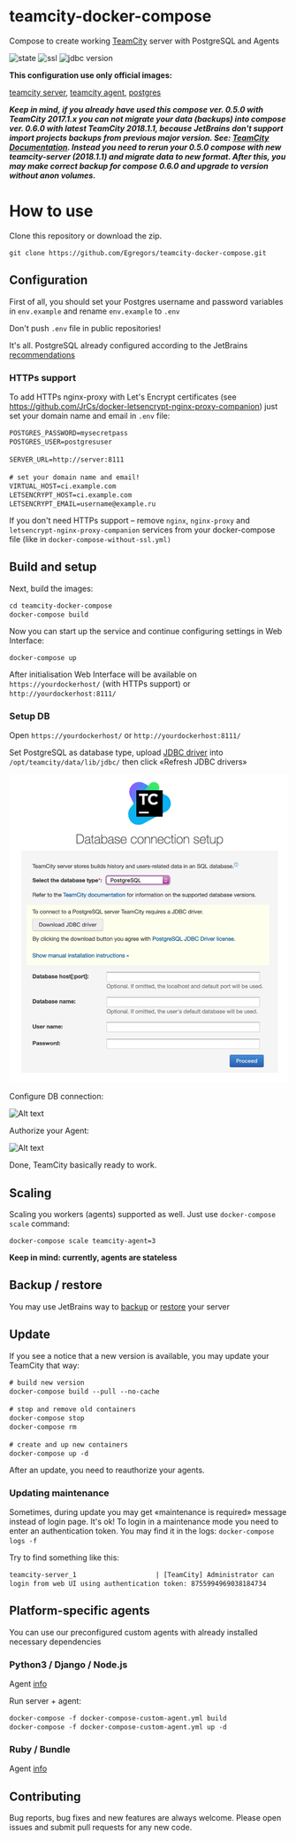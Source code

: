 # teamcity-docker-compose
Compose to create working [TeamCity](https://www.jetbrains.com/teamcity/) server with PostgreSQL and Agents

![state](https://img.shields.io/badge/state-stable-brightgreen.svg)
![ssl](https://img.shields.io/badge/SSL-OK-brightgreen.svg)
![jdbc version](https://img.shields.io/badge/jdbc%20postgresql%20version-42.2.4-brightgreen.svg)

**This configuration use only official images:**

[teamcity server](https://hub.docker.com/r/jetbrains/teamcity-server/),
[teamcity agent](https://hub.docker.com/r/jetbrains/teamcity-minimal-agent/),
[postgres](https://hub.docker.com/_/postgres/)

***Keep in mind, if you already have used this compose ver. 0.5.0 with TeamCity 2017.1.x 
you can not migrate your data (backups) into compose ver. 0.6.0 with latest TeamCity 2018.1.1,
 because JetBrains don't support import projects backups from previous major version. 
 See: [TeamCity Documentation](https://confluence.jetbrains.com/display/TCD18/Upgrade). 
 Instead you need to rerun your 0.5.0 compose with new teamcity-server (2018.1.1) and migrate 
 data to new format. After this, you may make correct backup for compose 0.6.0 and upgrade to
 version without anon volumes.***

# How to use

Clone this repository or download the zip.

```
git clone https://github.com/Egregors/teamcity-docker-compose.git
```


## Configuration

First of all, you should set your Postgres username and password variables in `env.example` and rename `env.example` to `.env`

Don't push `.env` file in public repositories!

It's all. PostgreSQL already configured according to the
JetBrains [recommendations](https://confluence.jetbrains.com/pages/viewpage.action?pageId=74847395#HowTo...-ConfigureNewlyInstalledPostgreSQLServer)

### HTTPs support

To add HTTPs nginx-proxy with Let's Encrypt certificates (see https://github.com/JrCs/docker-letsencrypt-nginx-proxy-companion) just set your domain name and email in `.env` file:


```
POSTGRES_PASSWORD=mysecretpass
POSTGRES_USER=postgresuser

SERVER_URL=http://server:8111

# set your domain name and email!
VIRTUAL_HOST=ci.example.com
LETSENCRYPT_HOST=ci.example.com
LETSENCRYPT_EMAIL=username@example.ru
```

If you don't need HTTPs support – remove `nginx`, `nginx-proxy` and `letsencrypt-nginx-proxy-companion` services 
from your docker-compose file (like in `docker-compose-without-ssl.yml)`

## Build and setup

Next, build the images:

```
cd teamcity-docker-compose
docker-compose build
```

Now you can start up the service and continue configuring settings in Web Interface:

```
docker-compose up
```

After initialisation Web Interface will be available on `https://yourdockerhost/` (with HTTPs support) or `http://yourdockerhost:8111/`


### Setup DB

Open `https://yourdockerhost/` or `http://yourdockerhost:8111/`

Set PostgreSQL as database type, upload [JDBC driver](https://jdbc.postgresql.org/download/postgresql-42.2.4.jar) into
 `/opt/teamcity/data/lib/jdbc/` then click «Refresh JDBC drivers»

![Alt text](raw/img/1.png?raw=true)

Configure DB connection:

![Alt text](raw/img/2.png?raw=true)

Authorize your Agent:

![Alt text](raw/img/3.png?raw=true)

Done, TeamCity basically ready to work.

## Scaling

Scaling you workers (agents) supported as well. Just use `docker-compose scale` command:

```
docker-compose scale teamcity-agent=3
```
**Keep in mind: currently, agents are stateless**


## Backup / restore

You may use JetBrains way to [backup](https://confluence.jetbrains.com/display/TCD10/TeamCity+Data+Backup) 
or [restore](https://confluence.jetbrains.com/display/TCD10/Restoring+TeamCity+Data+from+Backup) your server


## Update

If you see a notice that a new version is available, you may update your TeamCity that way:

```
# build new version
docker-compose build --pull --no-cache

# stop and remove old containers
docker-compose stop
docker-compose rm

# create and up new containers
docker-compose up -d
```

After an update, you need to reauthorize your agents.

### Updating maintenance

Sometimes, during update you may get «maintenance is required» message instead of login page. 
It's ok! To login in a maintenance mode you need to enter an authentication token. You may find it in the logs:
`docker-compose logs -f`

Try to find something like this:

```
teamcity-server_1                    | [TeamCity] Administrator can login from web UI using authentication token: 8755994969038184734
```

## Platform-specific agents

You can use our preconfigured custom agents with already installed necessary dependencies

### Python3 / Django / Node.js

Agent [info](agents/django-nodejs/README.md)

Run server + agent:
```
docker-compose -f docker-compose-custom-agent.yml build
docker-compose -f docker-compose-custom-agent.yml up -d
```

### Ruby / Bundle

Agent [info](agents/bundler-ruby/README.md)

## Contributing

Bug reports, bug fixes and new features are always welcome.
Please open issues and submit pull requests for any new code.
